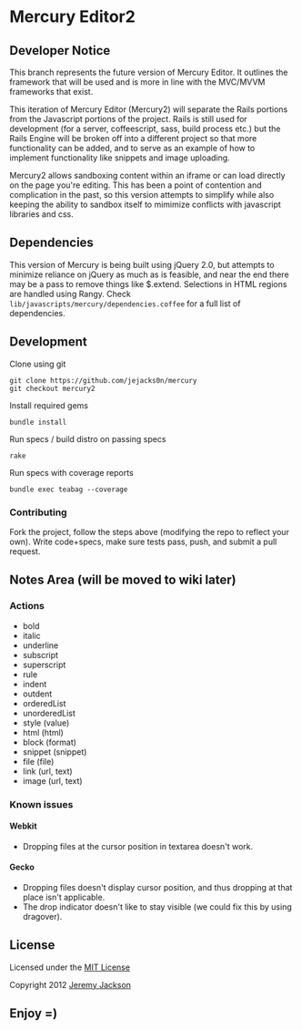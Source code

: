 Mercury Editor2
===============

## Developer Notice

This branch represents the future version of Mercury Editor. It outlines the framework that will be used and is more in line with the MVC/MVVM frameworks that exist.

This iteration of Mercury Editor (Mercury2) will separate the Rails portions from the Javascript portions of the project. Rails is still used for development (for a server, coffeescript, sass, build process etc.) but the Rails Engine will be broken off into a different project so that more functionality can be added, and to serve as an example of how to implement functionality like snippets and image uploading.

Mercury2 allows sandboxing content within an iframe or can load directly on the page you're editing. This has been a point of contention and complication in the past, so this version attempts to simplify while also keeping the ability to sandbox itself to mimimize conflicts with javascript libraries and css.


## Dependencies

This version of Mercury is being built using jQuery 2.0, but attempts to minimize reliance on jQuery as much as is feasible, and near the end there may be a pass to remove things like $.extend. Selections in HTML regions are handled using Rangy. Check `lib/javascripts/mercury/dependencies.coffee` for a full list of dependencies.


## Development

Clone using git
```shell
git clone https://github.com/jejacks0n/mercury
git checkout mercury2
```

Install required gems
```shell
bundle install
```

Run specs / build distro on passing specs
```shell
rake
```

Run specs with coverage reports
```shell
bundle exec teabag --coverage
```

### Contributing

Fork the project, follow the steps above (modifying the repo to reflect your own). Write code+specs, make sure tests pass, push, and submit a pull request.


## Notes Area (will be moved to wiki later)

### Actions

- bold
- italic
- underline
- subscript
- superscript
- rule
- indent
- outdent
- orderedList
- unorderedList
- style (value)
- html (html)
- block (format)
- snippet (snippet)
- file (file)
- link (url, text)
- image (url, text)


### Known issues

#### Webkit

- Dropping files at the cursor position in textarea doesn't work.

#### Gecko

- Dropping files doesn't display cursor position, and thus dropping at that place isn't applicable.
- The drop indicator doesn't like to stay visible (we could fix this by using dragover).


## License

Licensed under the [MIT License](http://opensource.org/licenses/mit-license.php)

Copyright 2012 [Jeremy Jackson](https://github.com/jejacks0n)


## Enjoy =)
